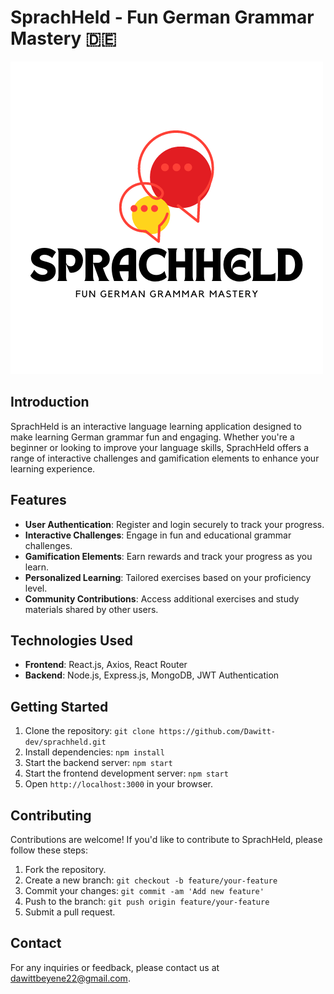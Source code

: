 # SprachHeld - Fun German Grammar Mastery 🇩🇪

![SprachHeld Logo](https://github.com/Dawitt-dev/logo/blob/main/Sprachheld.png)

## Introduction

SprachHeld is an interactive language learning application designed to make learning German grammar fun and engaging. Whether you're a beginner or looking to improve your language skills, SprachHeld offers a range of interactive challenges and gamification elements to enhance your learning experience.

## Features

- **User Authentication**: Register and login securely to track your progress.
- **Interactive Challenges**: Engage in fun and educational grammar challenges.
- **Gamification Elements**: Earn rewards and track your progress as you learn.
- **Personalized Learning**: Tailored exercises based on your proficiency level.
- **Community Contributions**: Access additional exercises and study materials shared by other users.

## Technologies Used

- **Frontend**: React.js, Axios, React Router
- **Backend**: Node.js, Express.js, MongoDB, JWT Authentication

## Getting Started

1. Clone the repository: `git clone https://github.com/Dawitt-dev/sprachheld.git`
2. Install dependencies: `npm install`
3. Start the backend server: `npm start`
4. Start the frontend development server: `npm start`
5. Open `http://localhost:3000` in your browser.

## Contributing

Contributions are welcome! If you'd like to contribute to SprachHeld, please follow these steps:

1. Fork the repository.
2. Create a new branch: `git checkout -b feature/your-feature`
3. Commit your changes: `git commit -am 'Add new feature'`
4. Push to the branch: `git push origin feature/your-feature`
5. Submit a pull request.

## Contact

For any inquiries or feedback, please contact us at [dawittbeyene22@gmail.com](mailto:dawittbeyene22@gmail.com).
